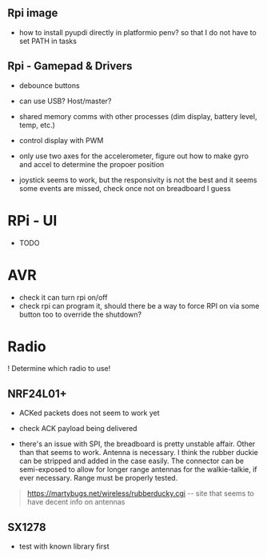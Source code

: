 ## Rpi image 

- how to install pyupdi directly in platformio penv? so that I do not have to set PATH in tasks

## Rpi - Gamepad & Drivers

- debounce buttons
- can use USB? Host/master?
- shared memory comms with other processes (dim display, battery level, temp, etc.)
- control display with PWM

- only use two axes for the accelerometer, figure out how to make gyro and accel to determine the propoer position

- joystick seems to work, but the responsivity is not the best and it seems some events are missed, check once not on breadboard I guess

# RPi - UI

- TODO

# AVR 

- check it can turn rpi on/off
- check rpi can program it, should there be a way to force RPI on via some button too to override the shutdown? 

# Radio

! Determine which radio to use!

## NRF24L01+

- ACKed packets does not seem to work yet

- check ACK payload being delivered

- there's an issue with SPI, the breadboard is pretty unstable affair. Other than that seems to work. Antenna is necessary. I think the rubber duckie can be stripped and added in the case easily. The connector can be semi-exposed to allow for longer range antennas for the walkie-talkie, if ever necessary. Range must be properly tested. 

> https://martybugs.net/wireless/rubberducky.cgi -- site that seems to have decent info on antennas

## SX1278

- test with known library first
